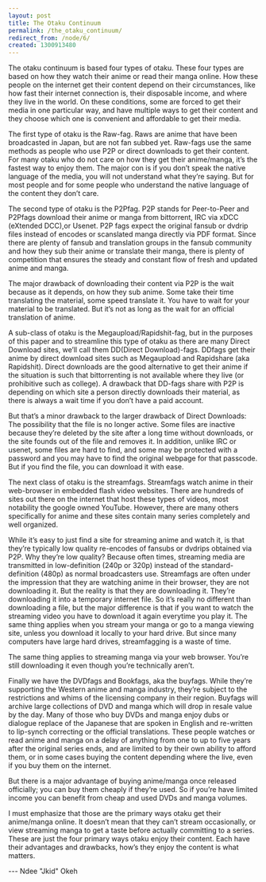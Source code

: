 ```yaml
---
layout: post
title: The Otaku Continuum
permalink: /the_otaku_continuum/
redirect_from: /node/6/
created: 1300913480
---
```

The otaku continuum is based four types of otaku. These four types are based on how they watch their anime or read their manga online. How these people on the internet get their content depend on their circumstances, like how fast their internet connection is, their disposable income, and where they live in the world. On these conditions, some are forced to get their media in one particular way, and have multiple ways to get their content and they choose which one is convenient and affordable to get their media.

The first type of otaku is the Raw-fag. Raws are anime that have been broadcasted in Japan, but are not fan subbed yet. Raw-fags use the same methods as people who use P2P or direct downloads to get their content. For many otaku who do not care on how they get their anime/manga, it’s the fastest way to enjoy them. The major con is if you don’t speak the native language of the media, you will not understand what they’re saying. But for most people and for some people who understand the native language of the content they don’t care.

The second type of otaku is the P2Pfag. P2P stands for Peer-to-Peer and P2Pfags download their anime or manga from bittorrent, IRC via xDCC (eXtended DCC),or Usenet. P2P fags expect the original fansub or dvdrip files instead of encodes or scanslated manga directly via PDF format. Since there are plenty of fansub and translation groups in the fansub community and how they sub their anime or translate their manga, there is plenty of competition that ensures the steady and constant flow of fresh and updated anime and manga. 

The major drawback of downloading their content via P2P is the wait because as it depends, on how they sub anime. Some take their time translating the material, some speed translate it. You have to wait for your material to be translated. But it’s not as long as the wait for an official translation of anime.

A sub-class of otaku is the Megaupload/Rapidshit-fag, but in the purposes of this paper and to streamline this type of otaku as there are many Direct Download sites, we’ll call them DD(Direct Download)-fags. DDfags get their anime by direct download sites such as Megaupload and Rapidshare (aka Rapidshit). Direct downloads are the good alternative to get their anime if the situation is such that bittorrenting is not available where they live (or prohibitive such as college). A drawback that DD-fags share with P2P is depending on which site a person directly downloads their material, as there is always a wait time if you don’t have a paid account. 

But that’s a minor drawback to the larger drawback of Direct Downloads: The possibility that the file is no longer active. Some files are inactive because they’re deleted by the site after a long time without downloads, or the site founds out of the file and removes it. In addition, unlike IRC or usenet, some files are hard to find, and some may be protected with a password and you may have to find the original webpage for that passcode. But if you find the file, you can download it with ease.

The next class of otaku is the streamfags. Streamfags watch anime in their web-browser in embedded flash video websites. There are hundreds of sites out there on the internet that host these types of videos, most notability the google owned YouTube. However, there are many others specifically for anime and these sites contain many series completely and well organized. 

While it’s easy to just find a site for streaming anime and watch it, is that they’re typically low quality re-encodes of fansubs or dvdrips obtained via P2P. Why they’re low quality? Because often times, streaming media are transmitted in low-definition (240p or 320p) instead of the standard-definition (480p) as normal broadcasters use.
Streamfags are often under the impression that they are watching anime in their browser, they are not downloading it. But the reality is that they are downloading it. They’re downloading it into a temporary internet file. So it’s really no different than downloading a file, but the major difference is that if you want to watch the streaming video you have to download it again everytime you play it. The same thing applies when you stream your manga or go to a manga viewing site, unless you download it locally to your hard drive. But since many computers have large hard drives, streamfagging is a waste of time.

The same thing applies to streaming manga via your web browser. You’re still downloading it even though you’re technically aren’t. 

Finally we have the DVDfags and Bookfags, aka the buyfags. While they’re supporting the Western anime and manga industry, they’re subject to the restrictions and whims of the licensing company in their region. Buyfags will archive large collections of DVD and manga which will drop in resale value by the day. Many of those who buy DVDs and manga enjoy dubs or dialogue replace of the Japanese that are spoken in English and re-written to lip-synch correcting or the official translations. These people watches or read anime and manga on a delay of anything from one to up to five years after the original series ends, and are limited to by their own ability to afford them, or in some cases buying the content depending where the live, even if you buy them on the internet.

But there is a major advantage of buying anime/manga once released officially; you can buy them cheaply if they’re used. So if you’re have limited income you can benefit from cheap and used DVDs and manga volumes.

I must emphasize that those are the primary ways otaku get their anime/manga online. It doesn’t mean that they can’t stream occasionally, or view streaming manga to get a taste before actually committing to a series. These are just the four primary ways otaku enjoy their content. Each have their advantages and drawbacks, how’s they enjoy the content is what matters.  

--- Ndee "Jkid" Okeh
